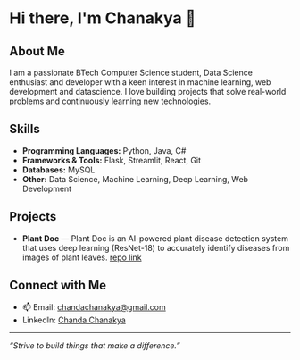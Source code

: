 # Hi there, I'm Chanakya 👋

## About Me
I am a passionate BTech Computer Science student, Data Science enthusiast and developer with a keen interest in machine learning, web development and datascience. I love building projects that solve real-world problems and continuously learning new technologies.

## Skills
- **Programming Languages:** Python, Java, C#
- **Frameworks & Tools:** Flask, Streamlit, React, Git
- **Databases:** MySQL
- **Other:** Data Science, Machine Learning, Deep Learning, Web Development

## Projects
- **Plant Doc** — Plant Doc is an AI-powered plant disease detection system that uses deep learning (ResNet-18) to accurately identify diseases from images of plant leaves. [repo link](https://github.com/Chandachanakya/plant-Doc)


## Connect with Me
- 📫 Email: chandachanakya@gmail.com
- LinkedIn: [Chanda Chanakya](www.linkedin.com/in/chanda-chanakya-158965291)

---

*“Strive to build things that make a difference.”*

